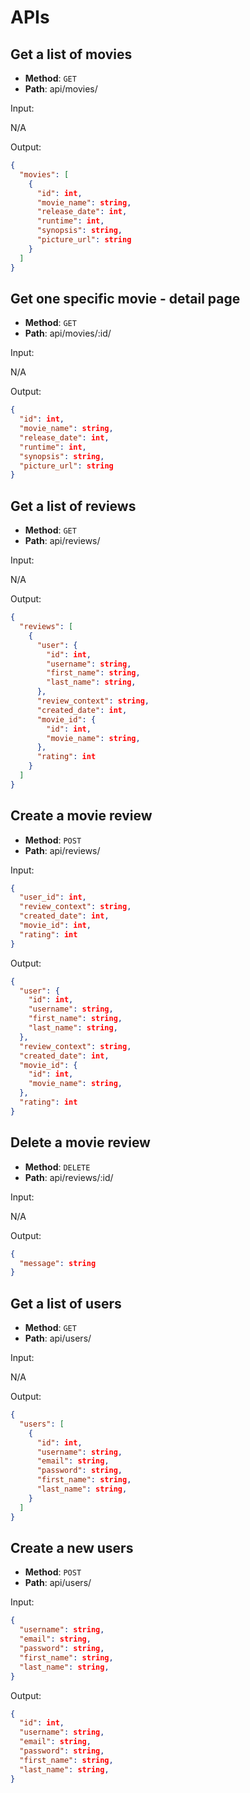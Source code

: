 <!-- documentation for the APIs that you think you'll need to make the project work  -->
# APIs

## Get a list of movies
* **Method**: `GET`
* **Path**: api/movies/

Input:

N/A

Output:

```json
{ 
  "movies": [
    {
      "id": int,
      "movie_name": string,
      "release_date": int,
      "runtime": int,
      "synopsis": string,
      "picture_url": string
    }
  ]
}
```

## Get one specific movie - detail page
* **Method**: `GET`
* **Path**: api/movies/:id/

Input:

N/A

Output:

```json
{
  "id": int,
  "movie_name": string,
  "release_date": int,
  "runtime": int,
  "synopsis": string,
  "picture_url": string
}
```


## Get a list of reviews
* **Method**: `GET`
* **Path**: api/reviews/

Input:

N/A

Output:

```json
{ 
  "reviews": [
    {
      "user": {
        "id": int,
        "username": string,
        "first_name": string,
        "last_name": string,
      },
      "review_context": string,
      "created_date": int,
      "movie_id": {
        "id": int,
        "movie_name": string,
      },
      "rating": int
    }
  ]
}

```

## Create a movie review
* **Method**: `POST`
* **Path**: api/reviews/

Input:

```json
{
  "user_id": int,
  "review_context": string,
  "created_date": int,
  "movie_id": int,
  "rating": int
}
```

Output:

```json
{
  "user": {
    "id": int,
    "username": string,
    "first_name": string,
    "last_name": string,
  },
  "review_context": string,
  "created_date": int,
  "movie_id": {
    "id": int,
    "movie_name": string,
  },
  "rating": int
}
```

## Delete a movie review
* **Method**: `DELETE`
* **Path**: api/reviews/:id/

Input:

N/A

Output:

```json
{
  "message": string
}
```

## Get a list of users 
* **Method**: `GET`
* **Path**: api/users/

Input:

N/A

Output:

```json
{ 
  "users": [
    {
      "id": int,
      "username": string,
      "email": string,
      "password": string,
      "first_name": string,
      "last_name": string,
    }
  ]
}
```

## Create a new users 
* **Method**: `POST`
* **Path**: api/users/

Input:

```json
{
  "username": string,
  "email": string,
  "password": string,
  "first_name": string,
  "last_name": string,
}
```

Output:

```json
{
  "id": int,
  "username": string,
  "email": string,
  "password": string,
  "first_name": string,
  "last_name": string,
}